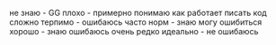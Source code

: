 не знаю - GG 
плохо - примерно понимаю как работает писать код сложно
терпимо - ошибаюсь часто
норм - знаю могу ошибиться
хорошо - знаю ошибаюсь очень редко
идеально - не ошибаюсь
